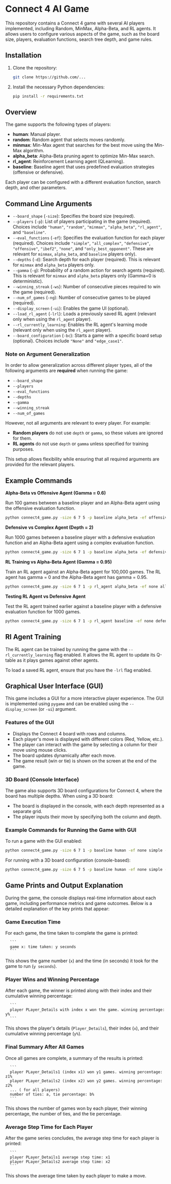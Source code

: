 # Connect 4 AI Game
This repository contains a Connect 4 game with several AI players implemented, including Random, MinMax, Alpha-Beta, and RL agents. It allows users to configure various aspects of the game, such as the board size, players, evaluation functions, search tree depth, and game rules.

## Installation
1. Clone the repository:
   ```bash
   git clone https://github.com/...
   ```

2. Install the necessary Python dependencies:
   ```bash
   pip install -r requirements.txt
   ```

## Overview
The game supports the following types of players:

- **human**: Manual player.
- **random**: Random agent that selects moves randomly.
- **minmax**: Min-Max agent that searches for the best move using the Min-Max algorithm.
- **alpha_beta**: Alpha-Beta pruning agent to optimize Min-Max search.
- **rl_agent**: Reinforcement Learning agent (QLearning).
- **baseline**: Baseline agent that uses predefined evaluation strategies (offensive or defensive).

Each player can be configured with a different evaluation function, search depth, and other parameters.

## Command Line Arguments
- `--board_shape` (`-size`): Specifies the board size (required).
- `--players` (`-p`): List of players participating in the game (required). Choices include `"human"`, `"random"`, `"minmax"`, `"alpha_beta"`, `"rl_agent"`, and `"baseline"`.
- `--eval_functions` (`-ef`): Specifies the evaluation function for each player (required). Choices include `"simple"`, `"all_complex"`, `"defensive"`, `"offensive"`, `"ibef2"`, `"none"`, and `"only_best_opponent"`. These are relevant for `minmax`, `alpha_beta`, and `baseline` players only).
- `--depths` (`-d`): Search depth for each player (required). This is relevant for `minmax` and `alpha_beta` players only.
- `--gamma` (`-g`): Probability of a random action for search agents (required). This is relevant for `minmax` and `alpha_beta` players only (Gamma=0 is deterministic).
- `--winning_streak` (`-ws`): Number of consecutive pieces required to win the game (required).
- `--num_of_games` (`-ng`): Number of consecutive games to be played (required).
- `--display_screen` (`-ui`): Enables the game UI (optional).
- `--load_rl_agent` (`-lrl`): Loads a previously saved RL agent (relevant only when using the `rl_agent` player).
- `--rl_currently_learning`: Enables the RL agent's learning mode (relevant only when using the `rl_agent` player).
- `--board_configuration` (`-bc`): Starts a game with a specific board setup (optional). Choices include `"None"` and `"edge_case1"`.

### Note on Argument Generalization

In order to allow generalization across different player types, all of the following arguments are **required** when running the game:
- `--board_shape`
- `--players`
- `--eval_functions`
- `--depths`
- `--gamma`
- `--winning_streak`
- `--num_of_games`

However, not all arguments are relevant to every player. For example:
- **Random players** do not use `depth` or `gamma`, so these values are ignored for them.
- **RL agents** do not use `depth` or `gamma` unless specified for training purposes.

This setup allows flexibility while ensuring that all required arguments are provided for the relevant players.

## Example Commands
**Alpha-Beta vs Offensive Agent (Gamma = 0.6)**

Run 100 games between a baseline player and an Alpha-Beta agent using the offensive evaluation function.
   
   ```bash
   python connect4_game.py -size 6 7 5 -p baseline alpha_beta -ef offensive all_complex -d 1 4 -g 0 0.6 -ws 4 -ng 100
   ```

**Defensive vs Complex Agent (Depth = 2)**

Run 1000 games between a baseline player with a defensive evaluation function and an Alpha-Beta agent using a complex evaluation function.

   ```bash
   python connect4_game.py -size 6 7 1 -p baseline alpha_beta -ef defensive all_complex -d 1 2 -g 0 0 -ws 4 -ng 1000
   ```

**RL Training vs Alpha-Beta Agent (Gamma = 0.95)**

Train an RL agent against an Alpha-Beta agent for 100,000 games. The RL agent has gamma = 0 and the Alpha-Beta agent has gamma = 0.95.

   ```bash
   python connect4_game.py -size 6 7 1 -p rl_agent alpha_beta -ef none all_complex -d 2 2 -ws 4 -ng 100000 -g 0 0.95 --rl_currently_learning
   ```

**Testing RL Agent vs Defensive Agent**

Test the RL agent trained earlier against a baseline player with a defensive evaluation function for 1000 games.

   ```bash
   python connect4_game.py -size 6 7 1 -p rl_agent baseline -ef none defensive -d 1 1 -g 0 0 -ws 4 -ng 1000 -lrl
   ```

## Rl Agent Training
The RL agent can be trained by running the game with the `--rl_currently_learning` flag enabled. It allows the RL agent to update its Q-table as it plays games against other agents.

To load a saved RL agent, ensure that you have the `-lrl` flag enabled.

## Graphical User Interface (GUI)
This game includes a GUI for a more interactive player experience. The GUI is implemented using `pygame` and can be enabled using the `--display_screen` (or `-ui`) argument.

### Features of the GUI
- Displays the Connect 4 board with rows and columns.
- Each player's move is displayed with different colors (Red, Yellow, etc.).
- The player can interact with the game by selecting a column for their move using mouse clicks.
- The board updates dynamically after each move.
- The game result (win or tie) is shown on the screen at the end of the game.

### 3D Board (Console Interface)
The game also supports 3D board configurations for Connect 4, where the board has multiple depths. When using a 3D board:
- The board is displayed in the console, with each depth represented as a separate grid.
- The player inputs their move by specifying both the column and depth.

### Example Commands for Running the Game with GUI
To run a game with the GUI enabled:
   ```bash
   python connect4_game.py -size 6 7 1 -p baseline human -ef none simple -d 1 1 -ws 4 -ng 1 -ui
   ```

For running with a 3D board configuration (console-based):
   ```bash
   python connect4_game.py -size 6 7 5 -p baseline human -ef none simple -d 1 1 -ws 4 -ng 1 -ui
   ```

## Game Prints and Output Explanation

During the game, the console displays real-time information about each game, including performance metrics and game outcomes. Below is a detailed explanation of the key prints that appear:

### Game Execution Time
For each game, the time taken to complete the game is printed:
   
      ```
      game x: time taken: y seconds
      ```

This shows the game number (`x`) and the time (in seconds) it took for the game to run (`y seconds`).

### Player Wins and Winning Percentage
After each game, the winner is printed along with their index and their cumulative winning percentage:

      ```
      player PLayer_Details with index x won the game. winning percentage: y%
      ```

This shows the player's details (`Player_Details`), their index (`x`), and their cumulative winning percentage (`y%`).

### Final Summary After All Games
Once all games are complete, a summary of the results is printed:

      ```
      player PLayer_Details1 (index x1) won y1 games. winning percentage: z1% 
      player PLayer_Details2 (index x2) won y2 games. winning percentage: z2%
      ... ( for all players) 
      number of ties: a, tie percentage: b%
      ```

This shows the number of games won by each player, their winning percentage, the number of ties, and the tie percentage.

### Average Step Time for Each Player
After the game series concludes, the average step time for each player is printed:

      ```
      player PLayer_Details1 average step time: x1
      player PLayer_Details2 average step time: x2
      ```

This shows the average time taken by each player to make a move.




